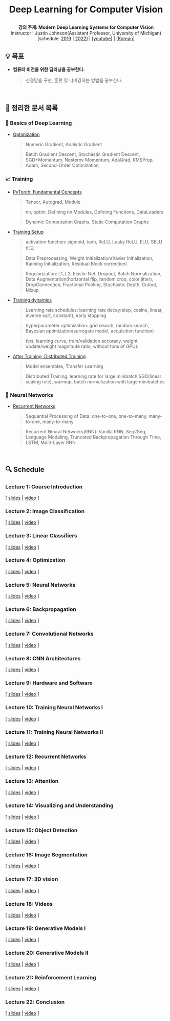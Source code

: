 <div width="100%" height="100%" align="center">
  
<h1 align="center">
  <p align="center">Deep Learning for Computer Vision</p>
  <a href="https://web.eecs.umich.edu/~justincj/teaching/eecs498/WI2022/">
  </a>
</h1>
  
  
<b>강의 주제: Modern Deep Learning Systems for Computer Vision</b></br>
Instructor : Justin Johnson(Assistant Professor, University of Michigan)</br>
[schedule: [2019](https://web.eecs.umich.edu/~justincj/teaching/eecs498/FA2019/schedule.html) | [2022](https://web.eecs.umich.edu/~justincj/teaching/eecs498/WI2022/schedule.html)] | [[youtube](https://youtube.com/playlist?list=PL5-TkQAfAZFbzxjBHtzdVCWE0Zbhomg7r)] | [[Korean](https://sites.google.com/view/statml-smwu-2020s)]</b>

</div>

## :bulb: 목표

- **컴퓨터 비전을 위한 딥러닝을 공부한다.**

  > 신경망을 구현, 훈련 및 디버깅하는 방법을 공부한다.

</br>

## 🚩 정리한 문서 목록

### 🔧 Basics of Deep Learning

- [Optimization](https://github.com/erectbranch/Deep_Learning_for_Computer_Vision/tree/master/lec04)

  > Numeric Gradient, Analytic Gradient
  
  > Batch Gradient Descent, Stochastic Gradient Descent, SGD+Momentum, Nesterov Momentum, AdaGrad, RMSProp, Adam, Second-Order Optimization

### 📈 Training

- [PyTorch: Fundamental Concepts](https://github.com/erectbranch/Deep_Learning_for_Computer_Vision/tree/master/lec09/summary01)

  > Tensor, Autograd, Module

  > nn, optim, Defining nn Modules, Defining Functions, DataLoaders

  > Dynamic Computation Graphs, Static Computation Graphs

- [Training Setup](https://github.com/erectbranch/Deep_Learning_for_Computer_Vision/tree/master/lec10)

  > activation function: sigmoid, tanh, ReLU, Leaky ReLU, ELU, SELU 비교

  > Data Preprocessing, Weight Initialization(Xavier Initialization, Kaiming Initialization, Residual Block correction)

  > Regularization: L1, L2, Elastic Net, Dropout, Batch Normalization, Data Augmentation(horizontal flip, random crop, color jitter), DropConnection, Fractional Pooling, Stochastic Depth, Cutout, Mixup

- [Training dynamics](https://github.com/erectbranch/Deep_Learning_for_Computer_Vision/tree/master/lec11/summary01)

  > Learning rate schedules: learning rate decay(step, cosine, linear, inverse sqrt, constant), early stopping

  > hyperparameter optimization: grid search, random search, Bayesian optimization(surrogate model, acquisition function)

  > tips: learning curve, train/validation accuracy, weight update/weight magnitude ratio, without tons of GPUs

- [After Training, Distributed Training](https://github.com/erectbranch/Deep_Learning_for_Computer_Vision/tree/master/lec11/summary02)

  > Model ensembles, Transfer Learning

  > Distributed Training: learning rate for large minibatch SGD(linear scaling rule), warmup, batch normalization with large minibatches

### 🧠 Neural Networks

- [Recurrent Networks](https://github.com/erectbranch/Deep_Learning_for_Computer_Vision/tree/master/lec12)

  > Sequantial Processing of Data: one-to-one, one-to-many, many-to-one, many-to-many

  > Recurrent Neural Networks(RNN): Vanilla RNN, Seq2Seq, Language Modeling, Truncated Backpropagation Through Time, LSTM, Multi-Layer RNN

</br>

## :mag: Schedule

### Lecture 1: Course Introduction

[ [slides](https://web.eecs.umich.edu/~justincj/slides/eecs498/498_FA2019_lecture01.pdf) | [video](https://www.youtube.com/watch?v=dJYGatp4SvA&list=PL5-TkQAfAZFbzxjBHtzdVCWE0Zbhomg7r) ]

### Lecture 2: Image Classification

[ [slides](https://web.eecs.umich.edu/~justincj/slides/eecs498/498_FA2019_lecture02.pdf) | [video](https://www.youtube.com/watch?v=0nqvO3AM2Vw&list=PL5-TkQAfAZFbzxjBHtzdVCWE0Zbhomg7r) ]

### Lecture 3: Linear Classifiers

[ [slides](https://web.eecs.umich.edu/~justincj/slides/eecs498/498_FA2019_lecture03.pdf) | [video](https://www.youtube.com/watch?v=qcSEP17uKKY&list=PL5-TkQAfAZFbzxjBHtzdVCWE0Zbhomg7r) ]

### Lecture 4: Optimization

[ [slides](https://web.eecs.umich.edu/~justincj/slides/eecs498/498_FA2019_lecture04.pdf) | [video](https://www.youtube.com/watch?v=YnQJTfbwBM8&list=PL5-TkQAfAZFbzxjBHtzdVCWE0Zbhomg7r) ]

### Lecture 5: Neural Networks

[ [slides](https://web.eecs.umich.edu/~justincj/slides/eecs498/498_FA2019_lecture05.pdf) | [video](https://www.youtube.com/watch?v=g6InpdhUblE&list=PL5-TkQAfAZFbzxjBHtzdVCWE0Zbhomg7r) ]

### Lecture 6: Backpropagation

[ [slides](https://web.eecs.umich.edu/~justincj/slides/eecs498/498_FA2019_lecture06.pdf) | [video](https://www.youtube.com/watch?v=dB-u77Y5a6A&list=PL5-TkQAfAZFbzxjBHtzdVCWE0Zbhomg7r) ]

### Lecture 7: Convolutional Networks

[ [slides](https://web.eecs.umich.edu/~justincj/slides/eecs498/498_FA2019_lecture07.pdf) | [video](https://www.youtube.com/watch?v=ANyxBVxmdZ0&list=PL5-TkQAfAZFbzxjBHtzdVCWE0Zbhomg7r) ]

### Lecture 8: CNN Architectures

[ [slides](https://web.eecs.umich.edu/~justincj/slides/eecs498/498_FA2019_lecture08.pdf) | [video](https://www.youtube.com/watch?v=XaZIlVrIO-Q&list=PL5-TkQAfAZFbzxjBHtzdVCWE0Zbhomg7r) ]

### Lecture 9: Hardware and Software

[ [slides](https://web.eecs.umich.edu/~justincj/slides/eecs498/498_FA2019_lecture09.pdf) | [video](https://www.youtube.com/watch?v=oXPX8GIOiU4&list=PL5-TkQAfAZFbzxjBHtzdVCWE0Zbhomg7r) ]

### Lecture 10: Training Neural Networks I

[ [slides](https://web.eecs.umich.edu/~justincj/slides/eecs498/498_FA2019_lecture10.pdf) | [video](https://www.youtube.com/watch?v=lGbQlr1Ts7w&list=PL5-TkQAfAZFbzxjBHtzdVCWE0Zbhomg7r) ]

### Lecture 11: Training Neural Networks II

[ [slides](https://web.eecs.umich.edu/~justincj/slides/eecs498/498_FA2019_lecture11.pdf) | [video](https://www.youtube.com/watch?v=WUazOtlti0g&list=PL5-TkQAfAZFbzxjBHtzdVCWE0Zbhomg7r) ]

### Lecture 12: Recurrent Networks

[ [slides](https://web.eecs.umich.edu/~justincj/slides/eecs498/498_FA2019_lecture12.pdf) | [video](https://www.youtube.com/watch?v=dUzLD91Sj-o&list=PL5-TkQAfAZFbzxjBHtzdVCWE0Zbhomg7r) ]

### Lecture 13: Attention

[ [slides](https://web.eecs.umich.edu/~justincj/slides/eecs498/498_FA2019_lecture13.pdf) | [video](https://www.youtube.com/watch?v=YAgjfMR9R_M&list=PL5-TkQAfAZFbzxjBHtzdVCWE0Zbhomg7r) ]

### Lecture 14: Visualizing and Understanding

[ [slides](https://web.eecs.umich.edu/~justincj/slides/eecs498/498_FA2019_lecture14.pdf) | [video](https://www.youtube.com/watch?v=G1hGwHVykDU&list=PL5-TkQAfAZFbzxjBHtzdVCWE0Zbhomg7r) ]

### Lecture 15: Object Detection

[ [slides](https://web.eecs.umich.edu/~justincj/slides/eecs498/498_FA2019_lecture15.pdf) | [video](https://www.youtube.com/watch?v=TB-fdISzpHQ&list=PL5-TkQAfAZFbzxjBHtzdVCWE0Zbhomg7r) ]

### Lecture 16: Image Segmentation

[ [slides](https://web.eecs.umich.edu/~justincj/slides/eecs498/498_FA2019_lecture16.pdf) | [video](https://www.youtube.com/watch?v=9AyMR4IhSWQ&list=PL5-TkQAfAZFbzxjBHtzdVCWE0Zbhomg7r) ]

### Lecture 17: 3D vision

[ [slides](https://web.eecs.umich.edu/~justincj/slides/eecs498/498_FA2019_lecture17.pdf) | [video](https://www.youtube.com/watch?v=S1_nCdLUQQ8&list=PL5-TkQAfAZFbzxjBHtzdVCWE0Zbhomg7r) ]

### Lecture 18: Videos

[ [slides](https://web.eecs.umich.edu/~justincj/slides/eecs498/498_FA2019_lecture18.pdf) | [video](https://www.youtube.com/watch?v=A9D6NXBJdwU&list=PL5-TkQAfAZFbzxjBHtzdVCWE0Zbhomg7r) ]

### Lecture 19: Generative Models I

[ [slides](https://web.eecs.umich.edu/~justincj/slides/eecs498/498_FA2019_lecture19.pdf) | [video](https://www.youtube.com/watch?v=Q3HU2vEhD5Y&list=PL5-TkQAfAZFbzxjBHtzdVCWE0Zbhomg7r) ]

### Lecture 20: Generative Models II

[ [slides](https://web.eecs.umich.edu/~justincj/slides/eecs498/498_FA2019_lecture20.pdf) | [video](https://www.youtube.com/watch?v=igP03FXZqgo&list=PL5-TkQAfAZFbzxjBHtzdVCWE0Zbhomg7r) ]

### Lecture 21: Reinforcement Learning

[ [slides](https://web.eecs.umich.edu/~justincj/slides/eecs498/498_FA2019_lecture21.pdf) | [video](https://www.youtube.com/watch?v=Qex3XzcFKP4&list=PL5-TkQAfAZFbzxjBHtzdVCWE0Zbhomg7r) ]

### Lecture 22: Conclusion

[ [slides](https://web.eecs.umich.edu/~justincj/slides/eecs498/498_FA2019_lecture22.pdf) | [video](https://www.youtube.com/watch?v=s3Ky_Ls4YSY&list=PL5-TkQAfAZFbzxjBHtzdVCWE0Zbhomg7r) ]
